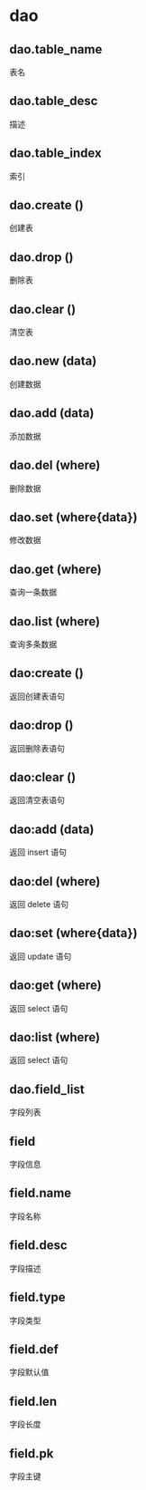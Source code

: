 # dao


## dao.table_name
表名

## dao.table_desc
描述

## dao.table_index
索引


## dao.create ()
创建表

## dao.drop ()
删除表

## dao.clear ()
清空表

## dao.new (data)
创建数据

## dao.add (data)
添加数据

## dao.del (where)
删除数据

## dao.set (where{data})
修改数据

## dao.get (where)
查询一条数据

## dao.list (where)
查询多条数据


## dao:create ()
返回创建表语句

## dao:drop ()
返回删除表语句

## dao:clear ()
返回清空表语句


## dao:add (data)
返回 insert 语句

## dao:del (where)
返回 delete 语句

## dao:set (where{data})
返回 update 语句

## dao:get (where)
返回 select 语句

## dao:list (where)
返回 select 语句


## dao.field_list
字段列表

## field
字段信息

## field.name
字段名称

## field.desc
字段描述

## field.type
字段类型

## field.def
字段默认值

## field.len
字段长度

## field.pk
字段主键
